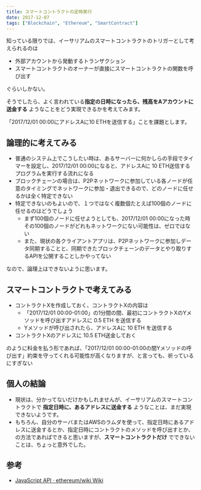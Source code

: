 ```yaml
---
title: スマートコントラクトの定時実行
date: 2017-12-07
tags: ["Blockchain", "Ethereum", "SmartContract"]
---
```


知っている限りでは、イーサリアムのスマートコントラクトのトリガーとして考えられるのは

- 外部アカウントから発動するトランザクション
- スマートコントラクトのオーナーが直接にスマートコントラクトの関数を呼び出す

ぐらいしかない。

そうでしたら、よく言われている**指定の日時になったら、残高をAアカウントに送金する** ようなことをどう実現できるかを考えてみます。

「2017/12/01 00:00にアドレスAに10 ETHを送信する」ことを課題とします。



<!--truncate-->

## 論理的に考えてみる
- 普通のシステム上でこうしたい時は、あるサーバーに何かしらの手段でタイマーを設定し、2017/12/01 00:00になると、アドレスAに 10 ETH送信するプログラムを実行する流れになる
- ブロックチェーンの場合は、P2Pネットワークに参加している各ノードが任意のタイミングでネットワークに参加・退出できるので、どのノードに任せるかは全く特定できない
- 特定できないのもよいので、１つではなく複数個たとえば100個のノードに任せるのはどうでしょう
    - まず100個のノードに任せようとしても、2017/12/01 00:00になった時その100個のノードがどれもネットワークにない可能性は、ゼロではない
    - また、現状の各クライアントアプリは、P2Pネットワークに参加しデータ同期することと、同期できたブロックチェーンのデータとやり取りするAPIを公開することしかやってない

なので、論理上はできないように思います。

## スマートコントラクトで考えてみる
- コントラクトXを作成しておく、コントラクトXの内容は
    - 「2017/12/01 00:00-01:00」の1分間の間、最初にコントラクトXのYメソッドを呼び出すアドレスに 0.5 ETH を送信する
    - Yメソッドが呼び出されたら、アドレスAに 10 ETH を送信する
- コントラクトXのアドレスに 10.5 ETH送金しておく

のように料金を払う形であれば、「2017/12/01 00:00-01:00の間Yメソッドの呼び出す」約束を守ってくれる可能性が高くなりますが、と言っても、祈っているにすぎない

## 個人の結論
- 現状は、分かってないだけかもしれませんが、イーサリアムのスマートコントラクトで **指定日時に、あるアドレスに送金する** ようなことは、まだ実現できないようです。
- もちろん、自分のサーバまたはAWSのラムダを使って、指定日時にあるアドレスに送金するとか、指定日時にコントラクトのメソッドを呼び出すとか、の方法であればできると思いますが、**スマートコントラクトだけ** でできないことは、ちょっと意外でした。

## 参考
- [JavaScript API · ethereum/wiki Wiki](https://github.com/ethereum/wiki/wiki/JavaScript-API#web3ethibancreateindirect)
